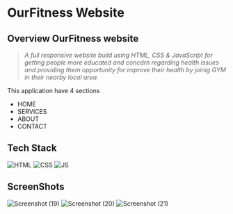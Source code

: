 
# OurFitness Website
## Overview OurFitness website

> _A full responsive website build using HTML, CSS & JavaScript for getting people more educated and concdrn regarding health issues and providing them opportunity for improve their health by joinig GYM in their nearby local area._

This application have 4 sections
* HOME
* SERVICES 
* ABOUT
* CONTACT 


## Tech Stack


![HTML](https://img.shields.io/badge/html5%20-%23E34F26.svg?&style=for-the-badge&logo=html5&logoColor=white)
![CSS](https://img.shields.io/badge/css3%20-%231572B6.svg?&style=for-the-badge&logo=css3&logoColor=white)
![JS](https://img.shields.io/badge/javascript%20-%23323330.svg?&style=for-the-badge&logo=javascript&logoColor=%23F7DF1E)


## ScreenShots
![Screenshot (19)](https://user-images.githubusercontent.com/100334178/167239853-97962eaa-d2a4-4220-b922-bc31cf3274a5.png)
![Screenshot (20)](https://user-images.githubusercontent.com/100334178/167239868-fa6f5b3c-ed30-4731-ae36-f6bd75a29b25.png)
![Screenshot (21)](https://user-images.githubusercontent.com/100334178/167239876-9f834658-f5b8-4e99-8ddf-4ae0f9db582e.png)
